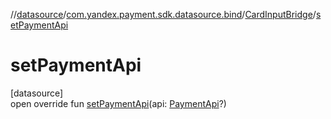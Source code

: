 //[datasource](../../../index.md)/[com.yandex.payment.sdk.datasource.bind](../index.md)/[CardInputBridge](index.md)/[setPaymentApi](set-payment-api.md)

# setPaymentApi

[datasource]\
open override fun [setPaymentApi](set-payment-api.md)(api: [PaymentApi](../../../../core/core/com.yandex.payment.sdk.core/-payment-api/index.md)?)
